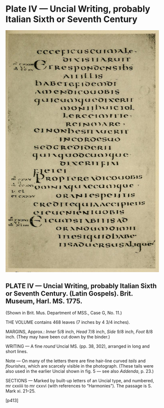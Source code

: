 # Plate IV — Uncial Writing, probably Italian Sixth or Seventh Century

![Plate IV.&#x2014;Uncial Writing, probably Italian Sixth or Seventh Century. \(Latin Gospels\). Brit. Museum, Harl. MS. 1775.](../.gitbook/assets/i439e-plate_iv.jpg)

## PLATE IV — Uncial Writing, probably Italian Sixth or Seventh Century. \(Latin Gospels\). Brit. Museum, Harl. MS. 1775.    <a id="plate04-note"></a>

\(Shown in Brit. Mus. Department of MSS., Case G, No. 11.\)

THE VOLUME contains 468 leaves \(7 inches by 4 3/4 inches\).

MARGINS, Approx.: _Inner_ 5/8 inch, _Head_ 7/8 inch, _Side_ 9/8 inch, _Foot_ 8/8 inch. \(They may have been cut down by the binder.\)

WRITING — A fine _round_ Uncial MS. \(pp. 38, 302\), arranged in long and short lines.

Note — On many of the letters there are fine hair-line curved _tails_ and _flourishes_, which are scarcely visible in the photograph. \(These tails were also used in the earlier Uncial shown in fig. 5 — see also _Addenda_, p. 23.\)

SECTIONS — Marked by built-up letters of an Uncial type, and numbered, mr cxxiiii to mr cxxvi \(with references to “Harmonies”\). The passage is S. Mark xi. 21–25.

\[p413\]

